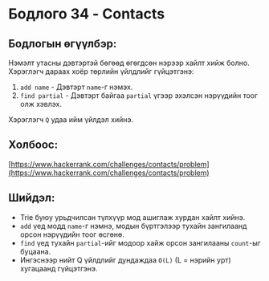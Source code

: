# Бодлого 34 - Contacts

## Бодлогын өгүүлбэр:
Нэмэлт утасны дэвтэртэй бөгөөд өгөгдсөн нэрээр хайлт хийж болно. Хэрэглэгч дараах хоёр төрлийн үйлдлийг гүйцэтгэнэ:

1. `add name` - Дэвтэрт `name`-г нэмэх.
2. `find partial` - Дэвтэрт байгаа `partial` үгээр эхэлсэн нэрүүдийн тоог олж хэвлэх.

Хэрэглэгч `Q` удаа ийм үйлдэл хийнэ.

## Холбоос:
[https://www.hackerrank.com/challenges/contacts/problem](https://www.hackerrank.com/challenges/contacts/problem)

## Шийдэл:
- Trie буюу урьдчилсан түлхүүр мод ашиглаж хурдан хайлт хийнэ.
- `add` үед модд `name`-г нэмнэ, модын бүртгэлээр тухайн зангилаанд орсон нэрүүдийн тоог өсгөнө.
- `find` үед тухайн `partial`-ийг модоор хайж орсон зангилааны `count`-ыг буцаана.
- Ингэснээр нийт Q үйлдлийг дундаждаа `O(L)` (L = нэрийн урт) хугацаанд гүйцэтгэнэ.
